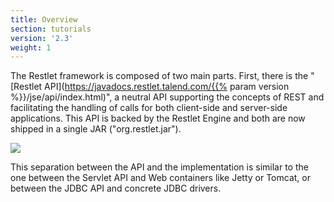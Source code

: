 ```yaml
---
title: Overview
section: tutorials
version: '2.3'
weight: 1
---
```

The Restlet framework is composed of two main parts. First, there is the
"[Restlet API](https://javadocs.restlet.talend.com/{{% param version %}}/jse/api/index.html)", a neutral API supporting
the concepts of REST and facilitating the handling of calls for both
client-side and server-side applications. This API is backed by the
Restlet Engine and both are now shipped in a single JAR
("org.restlet.jar").

![](../images/tutorial01.png)

This separation between the API and the implementation is similar to the
one between the Servlet API and Web containers like Jetty or Tomcat, or
between the JDBC API and concrete JDBC drivers.
